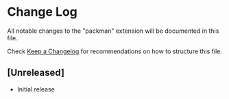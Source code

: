 # Change Log

All notable changes to the "packman" extension will be documented in this file.

Check [Keep a Changelog](http://keepachangelog.com/) for recommendations on how to structure this file.

## [Unreleased]

- Initial release